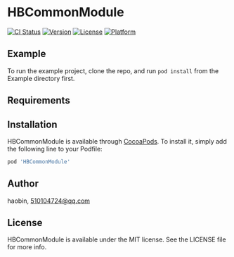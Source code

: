 # HBCommonModule

[![CI Status](https://img.shields.io/travis/haobin/HBCommonModule.svg?style=flat)](https://travis-ci.org/haobin/HBCommonModule)
[![Version](https://img.shields.io/cocoapods/v/HBCommonModule.svg?style=flat)](https://cocoapods.org/pods/HBCommonModule)
[![License](https://img.shields.io/cocoapods/l/HBCommonModule.svg?style=flat)](https://cocoapods.org/pods/HBCommonModule)
[![Platform](https://img.shields.io/cocoapods/p/HBCommonModule.svg?style=flat)](https://cocoapods.org/pods/HBCommonModule)

## Example

To run the example project, clone the repo, and run `pod install` from the Example directory first.

## Requirements

## Installation

HBCommonModule is available through [CocoaPods](https://cocoapods.org). To install
it, simply add the following line to your Podfile:

```ruby
pod 'HBCommonModule'
```

## Author

haobin, 510104724@qq.com

## License

HBCommonModule is available under the MIT license. See the LICENSE file for more info.
